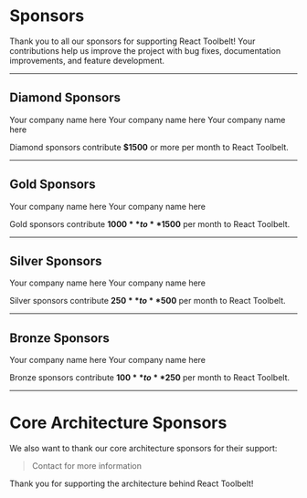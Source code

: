 # Sponsors

Thank you to all our sponsors for supporting React Toolbelt! Your contributions
help us improve the project with bug fixes, documentation improvements, and
feature development.

---

## Diamond Sponsors

Your company name here Your company name here Your company name here

Diamond sponsors contribute **$1500** or more per month to React Toolbelt.

---

## Gold Sponsors

Your company name here Your company name here

Gold sponsors contribute **$1000** to **$1500** per month to React Toolbelt.

---

## Silver Sponsors

Your company name here Your company name here

Silver sponsors contribute **$250** to **$500** per month to React Toolbelt.

---

## Bronze Sponsors

Your company name here Your company name here

Bronze sponsors contribute **$100** to **$250** per month to React Toolbelt.

---

# Core Architecture Sponsors

We also want to thank our core architecture sponsors for their support:

> Contact for more information

Thank you for supporting the architecture behind React Toolbelt!
